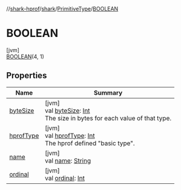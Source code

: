 //[shark-hprof](../../../../index.md)/[shark](../../index.md)/[PrimitiveType](../index.md)/[BOOLEAN](index.md)

# BOOLEAN

[jvm]\
[BOOLEAN](index.md)(4, 1)

## Properties

| Name | Summary |
|---|---|
| [byteSize](../byte-size.md) | [jvm]<br>val [byteSize](../byte-size.md): [Int](https://kotlinlang.org/api/latest/jvm/stdlib/kotlin/-int/index.html)<br>The size in bytes for each value of that type. |
| [hprofType](../hprof-type.md) | [jvm]<br>val [hprofType](../hprof-type.md): [Int](https://kotlinlang.org/api/latest/jvm/stdlib/kotlin/-int/index.html)<br>The hprof defined "basic type". |
| [name](index.md#-372974862%2FProperties%2F219937657) | [jvm]<br>val [name](index.md#-372974862%2FProperties%2F219937657): [String](https://kotlinlang.org/api/latest/jvm/stdlib/kotlin/-string/index.html) |
| [ordinal](index.md#-739389684%2FProperties%2F219937657) | [jvm]<br>val [ordinal](index.md#-739389684%2FProperties%2F219937657): [Int](https://kotlinlang.org/api/latest/jvm/stdlib/kotlin/-int/index.html) |
